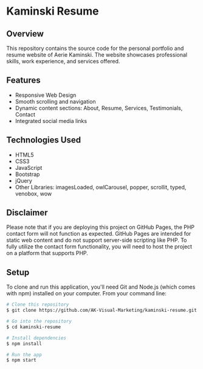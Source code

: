 # Kaminski Resume

## Overview
This repository contains the source code for the personal portfolio and resume website of Aerie Kaminski. The website showcases professional skills, work experience, and services offered.

## Features
- Responsive Web Design
- Smooth scrolling and navigation
- Dynamic content sections: About, Resume, Services, Testimonials, Contact
- Integrated social media links

## Technologies Used
- HTML5
- CSS3
- JavaScript
- Bootstrap
- jQuery
- Other Libraries: imagesLoaded, owlCarousel, popper, scrollit, typed, venobox, wow

## Disclaimer
Please note that if you are deploying this project on GitHub Pages, the PHP contact form will not function as expected. GitHub Pages are intended for static web content and do not support server-side scripting like PHP. To fully utilize the contact form functionality, you will need to host the project on a platform that supports PHP.


## Setup
To clone and run this application, you'll need Git and Node.js (which comes with npm) installed on your computer. From your command line:

```bash
# Clone this repository
$ git clone https://github.com/AK-Visual-Marketing/kaminski-resume.git

# Go into the repository
$ cd kaminski-resume

# Install dependencies
$ npm install

# Run the app
$ npm start
